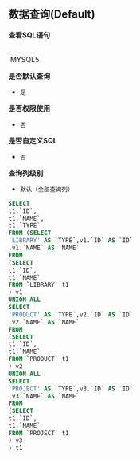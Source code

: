 ## 数据查询(Default) <!-- {docsify-ignore-all} -->



<p class="panel-title"><b>查看SQL语句</b></p>
<br>

<el-row>
&nbsp;<el-tag @click="MYSQL5 = true">MYSQL5</el-tag>
</el-row>

<br>
<p class="panel-title"><b>是否默认查询</b></p>

* `是`

<p class="panel-title"><b>是否权限使用</b></p>

* `否`

<p class="panel-title"><b>是否自定义SQL</b></p>

* `否`

<p class="panel-title"><b>查询列级别</b></p>

* `默认（全部查询列）`






<el-dialog v-model="MYSQL5" title="MYSQL5">

```sql
SELECT
t1.`ID`,
t1.`NAME`,
t1.`TYPE`
FROM (SELECT
'LIBRARY' AS `TYPE`,v1.`ID` AS `ID`
,v1.`NAME` AS `NAME`
FROM
(SELECT
t1.`ID`,
t1.`NAME`
FROM `LIBRARY` t1 
) v1
UNION ALL
SELECT
'PRODUCT' AS `TYPE`,v2.`ID` AS `ID`
,v2.`NAME` AS `NAME`
FROM
(SELECT
t1.`ID`,
t1.`NAME`
FROM `PRODUCT` t1 
) v2
UNION ALL
SELECT
'PROJECT' AS `TYPE`,v3.`ID` AS `ID`
,v3.`NAME` AS `NAME`
FROM
(SELECT
t1.`ID`,
t1.`NAME`
FROM `PROJECT` t1 
) v3
) t1 


```

</el-dialog>

<script>
 const { createApp } = Vue
  createApp({
    data() {
      return {
                MYSQL5 : false
        
      }
    },
    methods: {
    }
  }).use(ElementPlus).mount('#app')
</script>